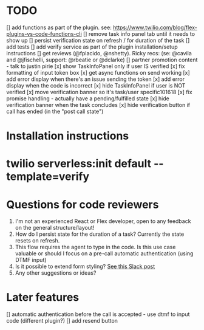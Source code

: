 # TODO
[] add functions as part of the plugin. see: https://www.twilio.com/blog/flex-plugins-vs-code-functions-cli
[] remove task info panel tab until it needs to show up
[] persist verification state on refresh / for duration of the task
[] add tests
[] add verify service as part of the plugin installation/setup instructions
[] get reviews (@fplacido, @nshetty). Ricky recs: (se: @cavila and @jfischelli, support: @rbeatie or  @dclarke)
[] partner promotion content - talk to justin pirie
[x] show TaskInfoPanel only if user IS verified
[x] fix formatting of input token box
[x] get async functions on send working
[x] add error display when there's an issue sending the token
[x] add error display when the code is incorrect
[x] hide TaskInfoPanel if user is NOT verified
[x] move verification banner so it's task/user specific101618
[x] fix promise handling - actually have a pending/fulfilled state
[x] hide verification banner when the task concludes
[x] hide verification button if call has ended (in the "post call state")

# Installation instructions
# twilio serverless:init default --template=verify

# Questions for code reviewers

1. I'm not an experienced React or Flex developer, open to any feedback on the general structure/layout!
1. How do I persist state for the duration of a task? Currently the state resets on refresh.
1. This flow requires the agent to type in the code. Is this use case valuable or should I focus on a pre-call automatic authentication (using DTMF input)
1. Is it possible to extend form styling? [See this Slack post](https://twilio.slack.com/archives/C782V4C3Z/p1593111279494100)
1. Any other suggestions or ideas?


# Later features
[] automatic authentication before the call is accepted - use dtmf to input code (different plugin?)
[] add resend button

